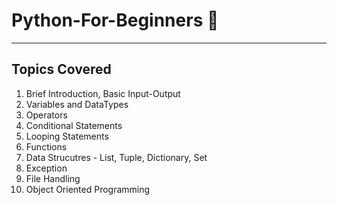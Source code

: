 # Python-For-Beginners 🐍
---
## Topics Covered
1) Brief Introduction, Basic Input-Output 
2) Variables and DataTypes
3) Operators
4) Conditional Statements
5) Looping Statements
6) Functions
7) Data Strucutres - List, Tuple, Dictionary, Set
8) Exception
9) File Handling
10) Object Oriented Programming

